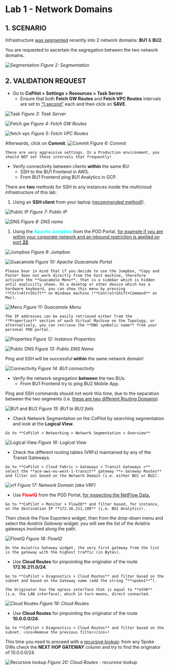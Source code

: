 # Lab 1 - Network Domains

## 1. SCENARIO

Infrastructure <ins>was segmented</ins> recently into 2 network domains: **BU1** & **BU2**.

You are requested to ascertain the segregation between the two network domains.

![Segmentation](images/lab1-segmentation.png)
_Figure 2: Segmentation_

## 2. VALIDATION REQUEST

* Go to **CoPilot > Settings > Resources > Task Server**
  * Ensure that both **Fetch GW Routes** and **Fetch VPC Routes** intervals are set to <ins>“1 second”</ins> each and then click on **SAVE**.

![Task](images/lab1-task.png)
_Figure 3: Task Server_

![Fetch gw](images/lab1-fetchgwroutes.png)
_Figure 4: Fetch GW Routes_

![fetch vpc](images/lab1-fetchvpcroutes.png)
_Figure 5: Fetch VPC Routes_

Afterwards, click on **Commit**.
![Commit](images/lab1-commit.png)
_Figure 6: Commit_

```{warning}
These are very aggressive settings. In a Production environment, you should NOT set these intervals that frequently!
```

- Verify connectivity between clients **within** the same BU:
    - SSH to the BU1 Frontend in AWS.
    - From BU1 Frontend ping BU1 Analytics in GCP.

There are **two** methods for SSH to any instances inside the multicloud infrastructure of this lab:

1. Using an **SSH client** from your laptop (<ins>recommended method!</ins>).

![Public IP](images/lab1-publicip.png)
_Figure 7: Public IP_

![DNS](images/lab1-publicname.png)
_Figure 8: DNS name_

1. Using the <span style='color:#00FFFF'>**Apache Jumpbox**</span> from the POD Portal, <ins>for example if you are within your corporate network and an inbound restriction is applied on port **22**</ins>.

![Jumpbox](images/lab1-jumpbox.png)
_Figure 9: Jumpbox_

![Guacamole](images/lab1-guacamoleaccess.png)
_Figure 10: Apache Guacamole Portal_

```{note}
Please bear in mind that if you decide to use the Jumpbox, *Copy and Paste* does not work directly from the host machine, therefore activate the **Guacamole Menu**, that is a sidebar which is hidden until explicitly shown. On a desktop or other device which has a hardware keyboard, you can show this menu by pressing **Ctrl+Alt+Shift** on Windows machine (**Control+Shift+Command** on Mac).
```

![Menu](images/lab1-guacamoleterminal.png)
_Figure 11: Guacamole Menu_

```{tip}
The IP addresses can be easily retrieved either from the **Properties** section of each Virtual Machine on the Topology, or alternatively, you can retrieve the **DNS symbolic name** from your personal POD portal.
```

![Properties](images/lab1-ec2.png)
_Figure 12: Instance Properties_

![Public DNS](images/lab1-podred.png)
_Figure 13: Public DNS Name_

Ping and SSH will be successful **within** the same network domain!

![Connectivity](images/lab1-pingok.png)
_Figure 14: BU1 connectivity_

* Verify the network segregation **between** the two BUs:
  * From BU1 Frontend try to ping BU2 Mobile App.

Ping and SSH commands should not work this time, due to the separation between the two segments (i.e. <ins>these are two different Routing Domains</ins>).

![BU1 and BU2](images/lab1-pingfails.png)
_Figure 15: BU1 to BU2 fails_

* Check Network Segmentation on the CoPilot by searching segmentation and look at the **Logical View**.

```{tip}
Go to **CoPilot > Networking > Network Segmentation > Overview**
```

![Logical View](images/lab1-logicalview.png)
_Figure 16: Logical View_

* Check the different routing tables (VRFs) maintained by any of the Transit Gateways.

```{tip}
Go to **CoPilot > Cloud Fabric > Gateways > Transit Gateways >** select the **ace-aws-eu-west-1-transit** gateway **> Gateway Routes** and filter out based on the Network Domain (i.e. either BU1 or BU2).
```

![vrf](images/lab1-bu1vrf.png)
_Figure 17: Network Domain (aka VRF)_

* Use <span style='color:#FF0000'>**FlowIQ**</span> from the POD Portal, <ins> for inspecting the NetFlow Data.

```{tip}
Go to **CoPilot > Monitor > FlowIQ** and filter based, for instance, on the destination IP **172.16.211.100** (i.e. BU1 Analytics).
```

Then check the Flow Exporters widget, then from the drop-down menu and select the *Aviatrix Gateway* widget: you will see the list of the Aviatrix gateways involved along the path.

![FlowIQ](images/lab1-flowiq.png)
_Figure 18: FlowIQ_

```{note}
On the Aviatrix Gateway widget, the very first gateway from the list is the gateway with the highest traffic (in Bytes).
```

* Use **Cloud Routes** for pinpointing the originator of the route **172.16.211.0/24**.

```{tip}
Go to **CoPilot > Diagnostics > Cloud Routes** and filter based on the subnet and based on the Gateway name (add the string “**spoke1**”).
```

```{tip}
The Originator has the egress interface that is equal to **eth0** (i.e. the LAN interface), which in turn means, direct connected.
```

![Cloud Routes](images/lab1-cloudroutes.png)
_Figure 19: Cloud Routes_

* Use **Cloud Routes** for pinpointing the originator of the route **10.0.0.0/24**.

```{tip}
Go to **CoPilot > Diagnostics > Cloud Routes** and filter based on the subnet. <ins>Remove the previous filter</ins>!
```

This time you need to proceed with a <ins>recursive lookup</ins>: from any Spoke GWs check the **NEXT HOP GATEWAY** column and try to find the originator of 10.0.0.0/24.

![Recursive lookup](images/lab1-cloudroutes.png)
_Figure 20: Cloud Routes - recursive lookup_